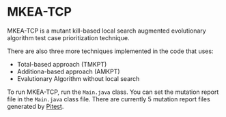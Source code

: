 # MKEA-TCP

MKEA-TCP is a mutant kill-based local search augmented evolutionary algorithm test case prioritization technique.

There are also three more techniques implemented in the code that uses: 
* Total-based approach (TMKPT)
* Additiona-based approach (AMKPT)
* Evalutionary Algorithm without local search

To run MKEA-TCP, run the `Main.java` class. You can set the mutation report file in the `Main.java` class file. There are currently 5 mutation report files generated by [Pitest](https://github.com/hcoles/pitest).
